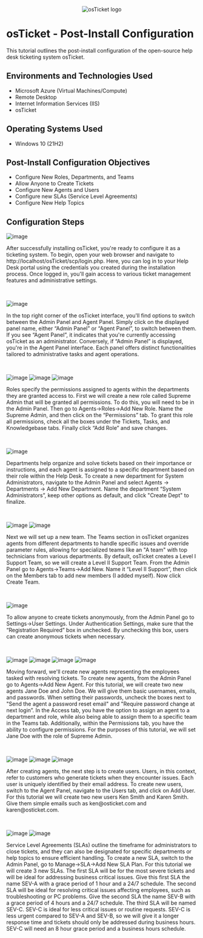 <p align="center">
<img src="https://i.imgur.com/Clzj7Xs.png" alt="osTicket logo"/>
</p>

<h1>osTicket - Post-Install Configuration</h1>
This tutorial outlines the post-install configuration of the open-source help desk ticketing system osTicket.<br />


<h2>Environments and Technologies Used</h2>

- Microsoft Azure (Virtual Machines/Compute)
- Remote Desktop
- Internet Information Services (IIS)
- osTicket

<h2>Operating Systems Used </h2>

- Windows 10</b> (21H2)

<h2>Post-Install Configuration Objectives</h2>

- Configure New Roles, Departments, and Teams
- Allow Anyone to Create Tickets
- Configure New Agents and Users
- Configure new SLAs (Service Level Agreements)
- Configure New Help Topics

<h2>Configuration Steps</h2>


![image](https://github.com/jamstylr/post-install-config/assets/159660523/33bb2a50-d955-4da7-aee2-f09e473d2922)

<p>
After successfully installing osTicket, you're ready to configure it as a ticketing system. To begin, open your web browser and navigate to http://localhost/osTicket/scp/login.php. Here, you can log in to your Help Desk portal using the credentials you created during the installation process. Once logged in, you'll gain access to various ticket management features and administrative settings.
</p>
<br />


![image](https://github.com/jamstylr/post-install-config/assets/159660523/00ebfbea-d2b2-497a-939e-9c056f043f03)

<p>
In the top right corner of the osTicket interface, you'll find options to switch between the Admin Panel and Agent Panel. Simply click on the displayed panel name, either “Admin Panel” or “Agent Panel”, to switch between them. If you see “Agent Panel”, it indicates that you're currently accessing osTicket as an administrator. Conversely, if “Admin Panel” is displayed, you're in the Agent Panel interface. Each panel offers distinct functionalities tailored to administrative tasks and agent operations.
</p>
<br />

![image](https://github.com/jamstylr/post-install-config/assets/159660523/8573d4fa-a215-410b-a65b-c741937a7f26)
![image](https://github.com/jamstylr/post-install-config/assets/159660523/641b475c-b28f-4d9e-9811-5f36fb8b342d)
![image](https://github.com/jamstylr/post-install-config/assets/159660523/b9eed2e5-10ab-4815-98fc-577f81204f65)
<p>
Roles specify the permissions assigned to agents within the departments they are granted access to. First we will create a new role called Supreme Admin that will be granted all permissions. To do this, you will need to be in the Admin Panel. Then go to Agents->Roles->Add New Role. Name the Supreme Admin, and then click on the “Permissions” tab. To grant this role all permissions, check all the boxes under the Tickets, Tasks, and Knowledgebase tabs. Finally click “Add Role” and save changes.
</p>
<br />

![image](https://github.com/jamstylr/post-install-config/assets/159660523/8c499b25-4998-401c-91ad-396fb1042df4)
<p>
Departments help organize and solve tickets based on their importance or instructions, and each agent is assigned to a specific department based on their role within the Help Desk. To create a new department for System Administrators, navigate to the Admin Panel and select Agents -> Departments -> Add New Department. Name the department “System Administrators”, keep other options as default, and click "Create Dept" to finalize.
</p>
<br />

![image](https://github.com/jamstylr/post-install-config/assets/159660523/18f81d8e-227c-444a-bf15-3f8fcb0607eb)
![image](https://github.com/jamstylr/post-install-config/assets/159660523/a331752b-98de-4b2c-9ee0-3a1f0199734f)
<p>
Next we will set up a new team. The Teams section in osTicket organizes agents from different departments to handle specific issues and override parameter rules, allowing for specialized teams like an "A team" with top technicians from various departments. By default, osTicket creates a Level I Support Team, so we will create a Level II Support Team. From the Admin Panel go to Agents->Teams->Add New. Name it “Level II Support”, then click on the Members tab to add new members (I added myself). Now click Create Team.
</p>
<br />

![image](https://github.com/jamstylr/post-install-config/assets/159660523/fc9ddd36-d1d2-4995-aa73-511c2db353ae)
<p>
To allow anyone to create tickets anonymously, from the Admin Panel go to Settings->User Settings. Under Authentication Settings, make sure that the “Registration Required” box in unchecked. By unchecking this box, users can create anonymous tickets when necessary.
</p>
<br />

![image](https://github.com/jamstylr/post-install-config/assets/159660523/3810b28d-45c0-4abb-9cd5-61c1ab7a80b7)
![image](https://github.com/jamstylr/post-install-config/assets/159660523/a3c5193e-3dbb-4c31-86fa-3b471fdfb8c0)
![image](https://github.com/jamstylr/post-install-config/assets/159660523/d6fb6345-5331-47d6-8e64-7f83d65fbd91)
![image](https://github.com/jamstylr/post-install-config/assets/159660523/40a1bb76-e654-4161-a352-adee477f66ce)
<p>
Moving forward, we'll create new agents representing the employees tasked with resolving tickets. To create new agents, from the Admin Panel go to Agents->Add New Agent. For this tutorial, we will create two new agents Jane Doe and John Doe. We will give them basic usernames, emails, and passwords. When setting their passwords, uncheck the boxes next to "Send the agent a password reset email" and "Require password change at next login”. In the Access tab, you have the option to assign an agent to a department and role, while also being able to assign them to a specific team in the Teams tab. Additionally, within the Permissions tab, you have the ability to configure permissions. For the purposes of this tutorial, we will set Jane Doe with the role of Supreme Admin.
</p>
<br />

![image](https://github.com/jamstylr/post-install-config/assets/159660523/a8792956-67c9-4d72-9c9f-0c262bfeb74e)
![image](https://github.com/jamstylr/post-install-config/assets/159660523/fdc98527-abbf-45df-8785-f35d70918f98)
![image](https://github.com/jamstylr/post-install-config/assets/159660523/1438000d-4926-4eec-978d-47163008d930)
<p>
After creating agents, the next step is to create users. Users, in this context, refer to customers who generate tickets when they encounter issues. Each user is uniquely identified by their email address. To create new users, switch to the Agent Panel, navigate to the Users tab, and click on Add User. For this tutorial we will create two new users Ken Smith and Karen Smith. Give them simple emails such as ken@osticket.com and karen@osticket.com.
</p>
<br />

![image](https://github.com/jamstylr/post-install-config/assets/159660523/cd5b130c-4201-4279-9c49-610b95efe22c)
![image](https://github.com/jamstylr/post-install-config/assets/159660523/4675266b-981a-4be0-a3fd-47dad5da9e32)
<p>
Service Level Agreements (SLAs) outline the timeframe for administrators to close tickets, and they can also be designated for specific departments or help topics to ensure efficient handling. To create a new SLA, switch to the Admin Panel, go to Manage->SLA->Add New SLA Plan. For this tutorial we will create 3 new SLAs. The first SLA will be for the most severe tickets and will be ideal for addressing business critical issues. Give this first SLA the name SEV-A with a grace period of 1 hour and a 24/7 schedule. The second SLA will be ideal for resolving critical issues affecting employees, such as troubleshooting or PC problems. Give the second SLA the name SEV-B with a grace period of 4 hours and a 24/7 schedule. The third SLA will be named SEV-C. SEV-C is ideal for less critical issues or routine requests. SEV-C is less urgent compared to SEV-A and SEV-B, so we will give it a longer response time and tickets should only be addressed during business hours. SEV-C will need an 8 hour grace period and a business hours schedule.
</p>
<br />
